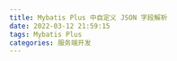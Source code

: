 ```yaml
---
title: Mybatis Plus 中自定义 JSON 字段解析
date: 2022-03-12 21:59:15
tags: Mybatis Plus
categories: 服务端开发
---
```



